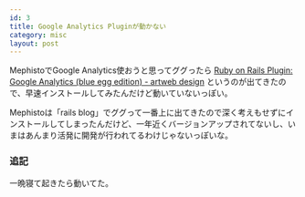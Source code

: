 ```yaml
---
id: 3
title: Google Analytics Pluginが動かない
category: misc
layout: post
---
```



MephistoでGoogle Analytics使おうと思ってググったら [Ruby on Rails Plugin: Google Analytics (blue egg edition) - artweb design](http://www.artweb-design.de/projects/ruby-on-rails-plugin-google-analytics) というのが出てきたので、早速インストールしてみたんだけど動いていないっぽい。

Mephistoは「rails blog」でググって一番上に出てきたので深く考えもせずにインストールしてしまったんだけど、一年近くバージョンアップされてないし、いまはあんまり活発に開発が行われてるわけじゃないっぽいな。

### 追記

一晩寝て起きたら動いてた。